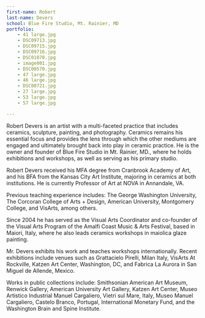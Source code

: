 ```yaml
---
first-name: Robert
last-name: Devers
school: Blue Fire Studio, Mt. Rainier, MD
portfolio:
    - 41 large.jpg
    - DSC09713.jpg
    - DSC09715.jpg
    - DSC09716.jpg
    - DSC01070.jpg
    - image001.jpg
    - DSC00570.jpg
    - 47 large.jpg
    - 46 large.jpg
    - DSC00721.jpg
    - 27 large.jpg
    - 53 large.jpg
    - 57 large.jpg

---
```


Robert Devers is an artist with a multi-faceted practice that includes ceramics, sculpture, painting, and photography. Ceramics remains his essential focus and provides the lens through which the other mediums are engaged and ultimately brought back into play in ceramic practice. He is the owner and founder of Blue Fire Studio in Mt. Rainier, MD., where he holds exhibitions and workshops, as well as serving as his primary studio.
 
Robert Devers received his MFA degree from Cranbrook Academy of Art, and his BFA from the Kansas City Art Institute, majoring in ceramics at both institutions. He is currently Professor of Art at NOVA in Annandale, VA.
 
Previous teaching experience includes: The George Washington University, The Corcoran College of Arts + Design, American University, Montgomery College, and VisArts, among others.
 
Since 2004 he has served as the Visual Arts Coordinator and co-founder of the Visual Arts Program of the Amalfi Coast Music & Arts Festival, based in Maiori, Italy, where he also leads ceramics workshops in maiolica glaze painting.
 
Mr. Devers exhibits his work and teaches workshops internationally.
Recent exhibitions include venues such as Grattacielo Pirelli, Milan Italy, VisArts At Rockville, Katzen Art Center, Washington, DC, and Fabrica La Aurora in San Miguel de Allende, Mexico.
 
Works in public collections include: Smithsonian American Art Museum, Renwick Gallery, American University Art Gallery, Katzen Art Center, Museo Artistico Industrial Manuel Cargaliero, Vietri sul Mare, Italy, Museo Manuel Cargaliero, Castelo Branco, Portugal, International Monetary Fund, and the Washington Brain and Spine Institute.
